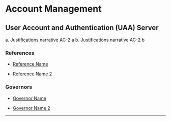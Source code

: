 # Account Management
## User Account and Authentication (UAA) Server
a. Justifications narrative AC-2 a 
 b. Justifications narrative AC-2 b 
 
### References

* [Reference Name](https://github.com/18F/control-masonry)

* [Reference Name 2](https://github.com/18F/control-masonry)

### Governors

* [Governor Name](https://github.com/18F/control-masonry)

* [Governor Name 2](https://github.com/18F/control-masonry)

--------
